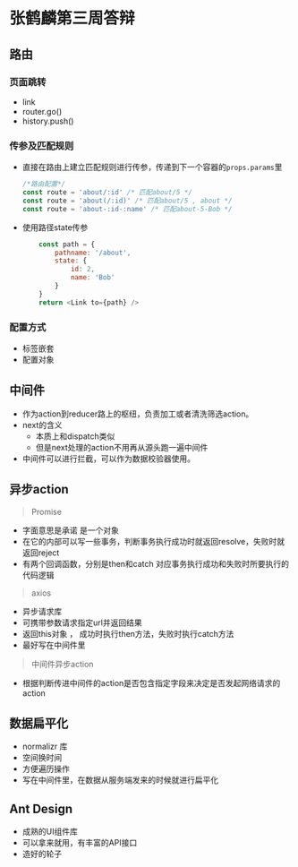 # 张鹤麟第三周答辩

路由
---

### 页面跳转
* link
* router.go()
* history.push()
### 传参及匹配规则
* 直接在路由上建立匹配规则进行传参，传递到下一个容器的`props.params`里
    ```js
    /*路由配置*/
    const route = 'about/:id' /* 匹配about/5 */
    const route = 'about(/:id)' /* 匹配about/5 , about */
    const route = 'about-:id-:name' /* 匹配about-5-Bob */ 
    ```
* 使用路径state传参
    ```js
        const path = {
            pathname: '/about',
            state: {
                id: 2,
                name: 'Bob'
            }
        }
        return <Link to={path} />
    ```

### 配置方式
* 标签嵌套
* 配置对象

中间件
---
* 作为action到reducer路上的枢纽，负责加工或者清洗筛选action。
* next的含义 
    * 本质上和dispatch类似
    * 但是next处理的action不用再从源头跑一遍中间件
* 中间件可以进行拦截，可以作为数据校验器使用。

异步action
---
> Promise
* 字面意思是承诺 是一个对象
* 在它的内部可以写一些事务，判断事务执行成功时就返回resolve，失败时就返回reject
* 有两个回调函数，分别是then和catch 对应事务执行成功和失败时所要执行的代码逻辑
> axios
* 异步请求库
* 可携带参数请求指定url并返回结果
* 返回this对象 ， 成功时执行then方法，失败时执行catch方法
* 最好写在中间件里
> 中间件异步action
* 根据判断传进中间件的action是否包含指定字段来决定是否发起网络请求的action


数据扁平化
---
* normalizr 库
* 空间换时间
* 方便遍历操作
* 写在中间件里，在数据从服务端发来的时候就进行扁平化

Ant Design
---
* 成熟的UI组件库
* 可以拿来就用，有丰富的API接口
* 造好的轮子
